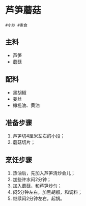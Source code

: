 # 芦笋蘑菇

```
#小炒 #素食
```

## 主料

- 芦笋
- 蘑菇

## 配料

- 黑胡椒
- 姜丝
- 橄榄油、黄油

## 准备步骤

1. 芦笋切4厘米左右的小段；
2. 蘑菇切片；

## 烹饪步骤

1. 热油后，先加入芦笋清炒会儿；
2. 加些许水闷2分钟；
3. 加入蘑菇，和芦笋炒匀；
4. 闷5分钟左右，加黑胡椒，和调料；
5. 继续闷2分钟左右，起锅。
